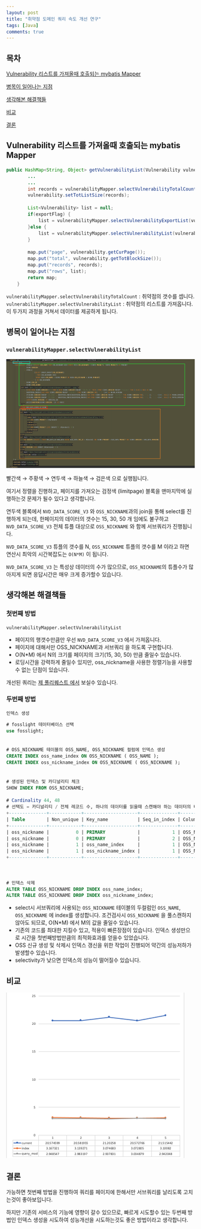 ```yaml
---
layout: post
title: "취약점 도메인 쿼리 속도 개선 연구"
tags: [Java]
comments: true
---
```


## 목차
[Vulnerability 리스트를 가져올때 호출되는 mybatis Mapper](#vulnerability-리스트를-가져올때-호출되는-mybatis-Mapper)

[병목이 일어나는 지점](#병목이-일어나는-지점)

[생각해본 해결책들](#생각해본-해결책들)

[비교](#비교)

[결론](#결론)

## Vulnerability 리스트를 가져올때 호출되는 mybatis Mapper

```java
public HashMap<String, Object> getVulnerabilityList(Vulnerability vulnerability, boolean exportFlag) {
		...
		...
		int records = vulnerabilityMapper.selectVulnerabilityTotalCount(vulnerability);
		vulnerability.setTotListSize(records);

		List<Vulnerability> list = null;
		if(exportFlag) {
			list = vulnerabilityMapper.selectVulnerabilityExportList(vulnerability);
		}else {
			list = vulnerabilityMapper.selectVulnerabilityList(vulnerability);
		}

		map.put("page", vulnerability.getCurPage());
		map.put("total", vulnerability.getTotBlockSize());
		map.put("records", records);
		map.put("rows", list);
		return map;
	}
```

`vulnerabilityMapper.selectVulnerabilityTotalCount` : 취약점의 갯수를 셉니다.
`vulnerabilityMapper.selectVulnerabilityList` : 취약점의 리스트를 가져옵니다.
이 두가지 과정을 거쳐서 데이터를 제공하게 됩니다.


## 병목이 일어나는 지점

### `vulnerabilityMapper.selectVulnerabilityList`

![2021_12_28 18_07 Office Lens.jpg](/imgs/fosslight/2022-08-02-vulnerability-time-complexity/1.png)

빨간색 → 주황색 → 연두색 → 하늘색 → 검은색 으로 실행됩니다.

여기서 정렬을 진행하고, 페이지를 가져오는 검정색 (limitpage) 블록을 맨마지막에 실행하는것 문제가 될수 있다고 생각합니다.

연두색 블록에서 `NVD_DATA_SCORE_V3` 와 `OSS_NICKNAME`과의 join을 통해 select를 진행하게 되는데, 한페이지의 데이터의 갯수는 15, 30, 50 개 임에도 불구하고 `NVD_DATA_SCORE_V3` 전체 튜플 대상으로 `OSS_NICKNAME` 와 함께 서브쿼리가 진행됩니다.

`NVD_DATA_SCORE_V3` 튜플의 갯수를 N,  `OSS_NICKNAME` 튜플의 갯수를 M 이라고 하면 연산시 최악의 시간복잡도는 `O(N*M)` 이 됩니다. 

`NVD_DATA_SCORE_V3` 는 특성상 데이터의 수가 많으므로, `OSS_NICKNAME`의 튜플수가 많아지게 되면 응답시간은 매우 크게 증가할수 있습니다.

## 생각해본 해결책들

### 첫번째 방법

`vulnerabilityMapper.selectVulnerabilityList`

- 페이지의 행갯수만큼만 우선 `NVD_DATA_SCORE_V3` 에서 가져옵니다.
- 페이지에 대해서만 OSS_NICKNAME과 서브쿼리 을 하도록 구현합니다.
- O(N*M) 에서 N의 크기를 페이지의 크기(15, 30, 50) 만큼 줄일수 있습니다.
- 로딩시간을 강력하게 줄일수 있지만, oss_nickname을 사용한 정렬기능을 사용할수 없는 단점이 있습니다.

개선된 쿼리는 [제 풀리퀘스트 에서](https://github.com/fosslight/fosslight/pull/614) 보실수 있습니다.

### 두번째 방법

`인덱스 생성`

```sql
# fosslight 데이터베이스 선택
use fosslight;


# OSS_NICKNAME 테이블의 OSS_NAME, OSS_NICKNAME 컬럼에 인덱스 생성
CREATE INDEX oss_name_index ON OSS_NICKNAME ( OSS_NAME );
CREATE INDEX oss_nickname_index ON OSS_NICKNAME ( OSS_NICKNAME );


# 생성된 인덱스 및 카디널리티 체크
SHOW INDEX FROM OSS_NICKNAME;

# Cardinality 44, 48
# 선택도 = 카디널리티 / 전체 레코드 수, 하나의 데이터를 읽을때 스캔해야 하는 데이터의 비율
+--------------+------------+--------------------+--------------+--------------+-----------+-------------+----------+--------+------+------------+---------+---------------+---------+
| Table        | Non_unique | Key_name           | Seq_in_index | Column_name  | Collation | Cardinality | Sub_part | Packed | Null | Index_type | Comment | Index_comment | Ignored |
+--------------+------------+--------------------+--------------+--------------+-----------+-------------+----------+--------+------+------------+---------+---------------+---------+
| oss_nickname |          0 | PRIMARY            |            1 | OSS_NAME     | A         |          44 |     NULL | NULL   |      | BTREE      |         |               | NO      |
| oss_nickname |          0 | PRIMARY            |            2 | OSS_NICKNAME | A         |          88 |     NULL | NULL   |      | BTREE      |         |               | NO      |
| oss_nickname |          1 | oss_name_index     |            1 | OSS_NAME     | A         |          44 |     NULL | NULL   |      | BTREE      |         |               | NO      |
| oss_nickname |          1 | oss_nickname_index |            1 | OSS_NICKNAME | A         |          88 |     NULL | NULL   |      | BTREE      |         |               | NO      |
+--------------+------------+--------------------+--------------+--------------+-----------+-------------+----------+--------+------+------------+---------+---------------+---------+



# 인덱스 삭제
ALTER TABLE OSS_NICKNAME DROP INDEX oss_name_index;
ALTER TABLE OSS_NICKNAME DROP INDEX oss_nickname_index;

```

- select시 서브쿼리에 사용되는 `OSS_NICKNAME` 테이블의 두컬럼인 `OSS_NAME`, `OSS_NICKNAME` 에 index를 생성합니다. 조건검사시 `OSS_NICKNAME` 을 풀스캔하지 않아도 되므로, O(N*M) 에서 M의 값을 줄일수 있습니다.
- 기존의 코드를 최대한 지킬수 있고, 적용이 빠른장점이 있습니다. 인덱스 생성만으로 시간을 첫번째방법만큼의 최적화효과를 얻을수 있었습니다.
- OSS 신규 생성 및 삭제시 인덱스 갱신을 위한 작업이 진행되어 약간의 성능저하가 발생할수 있습니다.
- selectivity가 낮으면 인덱스의 성능이 떨어질수 있습니다.

## 비교
![2021_12_28 18_07 Office Lens.jpg](/imgs/fosslight/2022-08-02-vulnerability-time-complexity/2.png)


## 결론
가능하면 첫번째 방법을 진행하여 쿼리를 페이지에 한해서만 서브쿼리를 날리도록 고치는것이 좋아보입니다.

하지만 기존의 서비스의 기능에 영향이 갈수 있으므로, 빠르게 시도할수 있는 두번째 방법인 인덱스 생성을 시도하여 성능개선을 시도하는것도 좋은 방법이라고 생각합니다.




